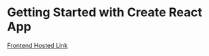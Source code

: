 # Getting Started with Create React App

[Frontend Hosted Link](https://bike-shop-cmlx.netlify.app/)
